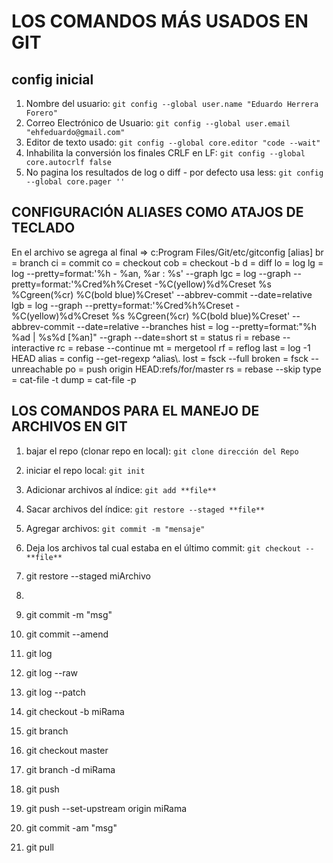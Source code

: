 # LOS COMANDOS MÁS USADOS EN GIT

## config inicial

1. Nombre del usuario: `git config --global user.name "Eduardo Herrera Forero"`
2. Correo Electrónico de Usuario: `git config --global user.email "ehfeduardo@gmail.com"`
3. Editor de texto usado: `git config --global core.editor "code --wait"`
4. Inhabilita la conversión los finales CRLF en LF: `git config --global core.autocrlf false`
5. No pagina los resultados de log o diff - por defecto usa less: `git config --global core.pager ''`

## CONFIGURACIÓN ALIASES COMO ATAJOS DE TECLADO

En el archivo se agrega al final => c:Program Files/Git/etc/gitconfig
[alias]
br = branch
ci = commit
co = checkout
cob = checkout -b
d = diff
lo = log
lg = log --pretty=format:'%h - %an, %ar : %s' --graph
lgc = log --graph --pretty=format:'%Cred%h%Creset -%C(yellow)%d%Creset %s %Cgreen(%cr) %C(bold blue)%Creset' --abbrev-commit --date=relative
lgb = log --graph --pretty=format:'%Cred%h%Creset -%C(yellow)%d%Creset %s %Cgreen(%cr) %C(bold blue)%Creset' --abbrev-commit --date=relative --branches
hist = log --pretty=format:\"%h %ad | %s%d [%an]\" --graph --date=short
st = status
ri = rebase --interactive
rc = rebase --continue
mt = mergetool
rf = reflog
last = log -1 HEAD
alias = config --get-regexp ^alias\\.
lost = fsck --full
broken = fsck --unreachable
po = push origin HEAD:refs/for/master
rs = rebase --skip
type = cat-file -t
dump = cat-file -p

## LOS COMANDOS PARA EL MANEJO DE ARCHIVOS EN GIT

1. bajar el repo (clonar repo en local): `git clone dirección del Repo`
2. iniciar el repo local: `git init`
3. Adicionar archivos al índice: `git add **file**`
4. Sacar archivos del índice: `git restore --staged **file**`
5. Agregar archivos: `git commit -m "mensaje"`
6. Deja los archivos tal cual estaba en el último commit: `git checkout -- **file**`

7. git restore --staged miArchivo
8.
9. git commit -m "msg"
10. git commit --amend
11. git log
12. git log --raw
13. git log --patch
14. git checkout -b miRama
15. git branch
16. git checkout master
17. git branch -d miRama
18. git push
19. git push --set-upstream origin miRama
20. git commit -am "msg"
21. git pull
